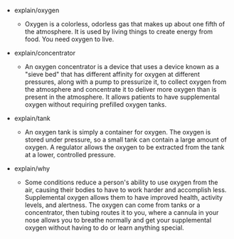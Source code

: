 * explain/oxygen
  - Oxygen is a colorless, odorless gas that makes up about one fifth of the atmosphere.  It is used by living things to create energy from food.  You need oxygen to live.

* explain/concentrator
  - An oxygen concentrator is a device that uses a device known as a "sieve bed" that has different affinity for oxygen at different pressures, along with a pump to pressurize it, to collect oxygen from the atmosphere and concentrate it to deliver more oxygen than is present in the atmosphere.  It allows patients to have supplemental oxygen without requiring prefilled oxygen tanks.

* explain/tank
  - An oxygen tank is simply a container for oxygen.  The oxygen is stored under pressure, so a small tank can contain a large amount of oxygen.  A regulator allows the oxygen to be extracted from the tank at a lower, controlled pressure.

* explain/why
  - Some conditions reduce a person's ability to use oxygen from the air, causing their bodies to have to work harder and accomplish less.  Supplemental oxygen allows them to have improved health, activity levels, and alertness.  The oxygen can come from tanks or a concentrator, then tubing routes it to you, where a cannula in your nose allows you to breathe normally and get your supplemental oxygen without having to do or learn anything special.

